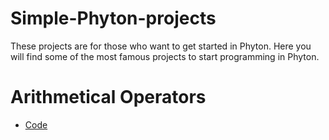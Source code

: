 # Simple-Phyton-projects
These projects are for those who want to get started in Phyton. Here you will find some of the most famous projects to start programming in Phyton. 

# Arithmetical Operators
- [Code](https://github.com/elmarcz/Simple-Phyton-projects/blob/main/Content/Arithmetic%20operators%20in%20Python.md)
